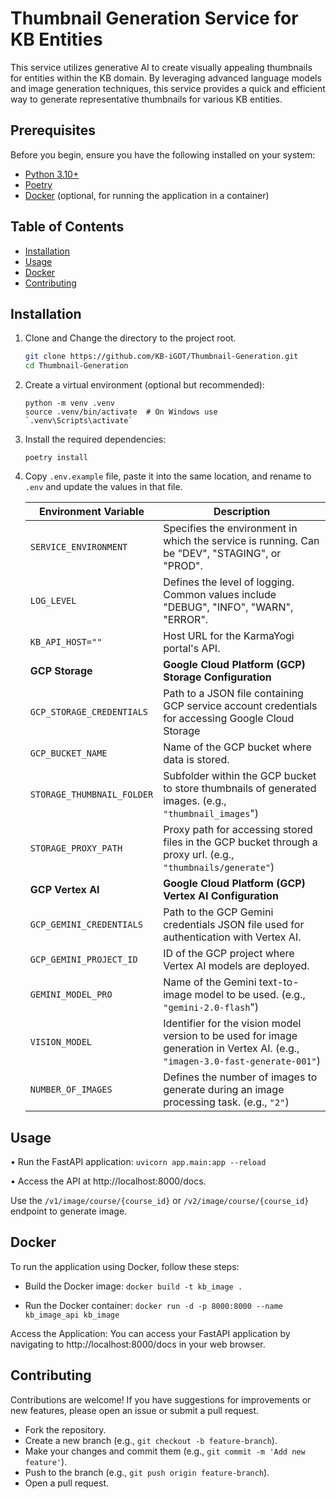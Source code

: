 # Thumbnail Generation Service for KB Entities

This service utilizes generative AI to create visually appealing thumbnails for entities within the KB domain. By leveraging advanced language models and image generation techniques, this service provides a quick and efficient way to generate representative thumbnails for various KB entities.

## Prerequisites

Before you begin, ensure you have the following installed on your system:

- [Python 3.10+](https://www.python.org/downloads/)
- [Poetry](https://python-poetry.org/docs/#installation)
- [Docker](https://www.docker.com/get-started) (optional, for running the application in a container)


## Table of Contents

- [Installation](#installation)
- [Usage](#usage)
- [Docker](#docker)
- [Contributing](#contributing)


## Installation

1. Clone and Change the directory to the project root.

   ```bash
   git clone https://github.com/KB-iGOT/Thumbnail-Generation.git
   cd Thumbnail-Generation
   ```

2. Create a virtual environment (optional but recommended):
    ```
    python -m venv .venv
    source .venv/bin/activate  # On Windows use `.venv\Scripts\activate`
    ```

3. Install the required dependencies:
    ```
    poetry install
    ```

4. Copy `.env.example` file, paste it into the same location, and rename to `.env` and update the values in that file.

    | **Environment Variable**          | **Description** |
    |-----------------------------------|-------------------------------------------------------------------------------------------------------|
    | `SERVICE_ENVIRONMENT`       | Specifies the environment in which the service is running. Can be "DEV", "STAGING", or "PROD".         |
    | `LOG_LEVEL`           | Defines the level of logging. Common values include "DEBUG", "INFO", "WARN", "ERROR".                 |
    | `KB_API_HOST=""` | Host URL for the KarmaYogi portal's API.                                                              |
    | **GCP Storage**                   | **Google Cloud Platform (GCP) Storage Configuration**                                                  |
    | `GCP_STORAGE_CREDENTIALS`      | Path to a JSON file containing GCP service account credentials for accessing Google Cloud Storage                               |
    | `GCP_BUCKET_NAME`              | Name of the GCP bucket where data is stored.                                                           |
    | `STORAGE_THUMBNAIL_FOLDER`     | Subfolder within the GCP bucket to store thumbnails of generated images. (e.g., `"thumbnail_images`")                                      |
    | `STORAGE_PROXY_PATH`           | Proxy path for accessing stored files in the GCP bucket through a proxy url. (e.g., `"thumbnails/generate"`)                                          |
    | **GCP Vertex AI**                 | **Google Cloud Platform (GCP) Vertex AI Configuration**                                                |
    | `GCP_GEMINI_CREDENTIALS`       | Path to the GCP Gemini credentials JSON file used for authentication with Vertex AI.                   |
    | `GCP_GEMINI_PROJECT_ID`        | ID of the GCP project where Vertex AI models are deployed.                                |
    | `GEMINI_MODEL_PRO` | Name of the Gemini text-to-image model to be used. (e.g., `"gemini-2.0-flash`")                         |
    | `VISION_MODEL` | Identifier for the vision model version to be used for image generation in Vertex AI. (e.g., `"imagen-3.0-fast-generate-001"`)              |
    | `NUMBER_OF_IMAGES`            | Defines the number of images to generate during an image processing task. (e.g., `"2"`)                             |


## Usage

• Run the FastAPI application:
`uvicorn app.main:app --reload`

• Access the API at http://localhost:8000/docs.

Use the `/v1/image/course/{course_id}` or `/v2/image/course/{course_id}` endpoint to generate image.


## Docker

To run the application using Docker, follow these steps:

- Build the Docker image: `docker build -t kb_image .`

- Run the Docker container: `docker run -d -p 8000:8000 --name kb_image_api kb_image`

Access the Application: You can access your FastAPI application by navigating to http://localhost:8000/docs in your web browser.

## Contributing

Contributions are welcome! If you have suggestions for improvements or new features, please open an issue or submit a pull request.

- Fork the repository.
- Create a new branch (e.g., `git checkout -b feature-branch`).
- Make your changes and commit them (e.g., `git commit -m 'Add new feature'`).
- Push to the branch (e.g., `git push origin feature-branch`).
- Open a pull request.